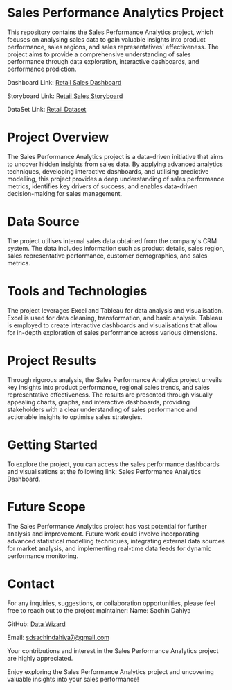 # Sales Performance Analytics Project
This repository contains the Sales Performance Analytics project, which focuses on analysing sales data to gain valuable insights into product performance, sales regions, and sales representatives' effectiveness. The project aims to provide a comprehensive understanding of sales performance through data exploration, interactive dashboards, and performance prediction.

Dashboard Link: [Retail Sales Dashboard](https://public.tableau.com/app/profile/sachin.dahiya/viz/OnlineRetailSalesAnalysis_16870588625390/OnlineRetailSalesAnalysis)

Storyboard Link: [Retail Sales Storyboard](https://public.tableau.com/app/profile/sachin.dahiya/viz/OnlineRetailSalesStory/RetailSalesStory)

DataSet Link: [Retail Dataset](https://archive.ics.uci.edu/ml/datasets/Online+Retail+II)

# Project Overview
The Sales Performance Analytics project is a data-driven initiative that aims to uncover hidden insights from sales data. By applying advanced analytics techniques, developing interactive dashboards, and utilising predictive modelling, this project provides a deep understanding of sales performance metrics, identifies key drivers of success, and enables data-driven decision-making for sales management.

# Data Source
The project utilises internal sales data obtained from the company's CRM system. The data includes information such as product details, sales region, sales representative performance, customer demographics, and sales metrics.

# Tools and Technologies
The project leverages Excel and Tableau for data analysis and visualisation. Excel is used for data cleaning, transformation, and basic analysis. Tableau is employed to create interactive dashboards and visualisations that allow for in-depth exploration of sales performance across various dimensions.

# Project Results
Through rigorous analysis, the Sales Performance Analytics project unveils key insights into product performance, regional sales trends, and sales representative effectiveness. The results are presented through visually appealing charts, graphs, and interactive dashboards, providing stakeholders with a clear understanding of sales performance and actionable insights to optimise sales strategies.

# Getting Started
To explore the project, you can access the sales performance dashboards and visualisations at the following link: Sales Performance Analytics Dashboard.

# Future Scope
The Sales Performance Analytics project has vast potential for further analysis and improvement. Future work could involve incorporating advanced statistical modelling techniques, integrating external data sources for market analysis, and implementing real-time data feeds for dynamic performance monitoring.

# Contact
For any inquiries, suggestions, or collaboration opportunities, please feel free to reach out to the project maintainer:
Name: Sachin Dahiya

GitHub: [Data Wizard](https://github.com/SachinDahiya-DataWizard)

Email: sdsachindahiya7@gmail.com

Your contributions and interest in the Sales Performance Analytics project are highly appreciated.

Enjoy exploring the Sales Performance Analytics project and uncovering valuable insights into your sales performance!
